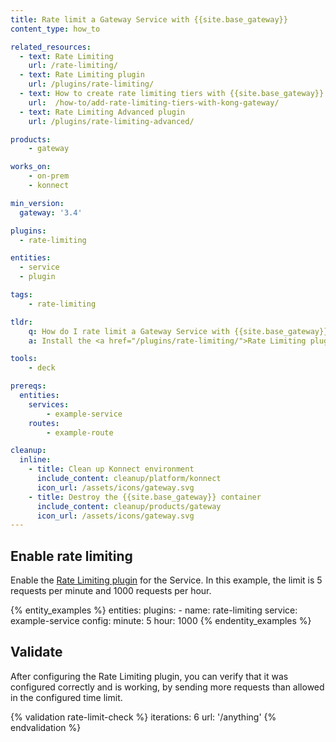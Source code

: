 ```yaml
---
title: Rate limit a Gateway Service with {{site.base_gateway}}
content_type: how_to

related_resources:
  - text: Rate Limiting
    url: /rate-limiting/
  - text: Rate Limiting plugin
    url: /plugins/rate-limiting/
  - text: How to create rate limiting tiers with {{site.base_gateway}}
    url:  /how-to/add-rate-limiting-tiers-with-kong-gateway/
  - text: Rate Limiting Advanced plugin
    url: /plugins/rate-limiting-advanced/

products:
    - gateway

works_on:
    - on-prem
    - konnect

min_version:
  gateway: '3.4'

plugins:
  - rate-limiting

entities: 
  - service
  - plugin

tags:
    - rate-limiting

tldr:
    q: How do I rate limit a Gateway Service with {{site.base_gateway}}?
    a: Install the <a href="/plugins/rate-limiting/">Rate Limiting plugin</a> and enable it on the <a href="/gateway/entities/service/">Service</a>.

tools:
    - deck

prereqs:
  entities:
    services:
        - example-service
    routes:
        - example-route

cleanup:
  inline:
    - title: Clean up Konnect environment
      include_content: cleanup/platform/konnect
      icon_url: /assets/icons/gateway.svg
    - title: Destroy the {{site.base_gateway}} container
      include_content: cleanup/products/gateway
      icon_url: /assets/icons/gateway.svg
---
```


## Enable rate limiting

Enable the [Rate Limiting plugin](/plugins/rate-limiting/) for the Service. 
In this example, the limit is 5 requests per minute and 1000 requests per hour.

{% entity_examples %}
entities:
  plugins:
    - name: rate-limiting
      service: example-service
      config:
        minute: 5
        hour: 1000
{% endentity_examples %}

## Validate

After configuring the Rate Limiting plugin, you can verify that it was configured correctly and is working, by sending more requests than allowed in the configured time limit.

{% validation rate-limit-check %}
iterations: 6
url: '/anything'
{% endvalidation %}
